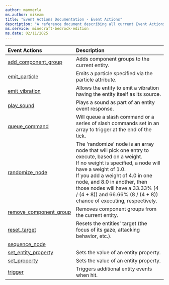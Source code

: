```yaml
---
author: mammerla
ms.author: mikeam
title: "Event Actions Documentation - Event Actions"
description: "A reference document describing all current Event Actions"
ms.service: minecraft-bedrock-edition
ms.date: 02/11/2025 
---
```


| Event Actions | Description |
|:-----|:----------|
| [add_component_group](EventActions/add_component_group.md)| Adds component groups to the current entity. |
| [emit_particle](EventActions/emit_particle.md)| Emits a particle specified via the particle attribute. |
| [emit_vibration](EventActions/emit_vibration.md)| Allows the entity to emit a vibration having the entity itself as its source. |
| [play_sound](EventActions/play_sound.md)| Plays a sound as part of an entity event response. |
| [queue_command](EventActions/queue_command.md)| Will queue a slash command or a series of slash commands set in an array to trigger at the end of the tick. |
| [randomize_node](EventActions/randomize_node.md)| The 'randomize' node is an array node that will pick one entry to execute, based on a weight. <br>		If no weight is specified, a node will have a weight of 1.0. <br>		If you add a weight of 4.0 in one node, and 8.0 in another, then those nodes will have a 33.33% (4 / (4 + 8)) and 66.66% (8 / (4 + 8)) chance of executing, respectively. |
| [remove_component_group](EventActions/remove_component_group.md)| Removes component groups from the current entity. |
| [reset_target](EventActions/reset_target.md)| Resets the entities' target (the focus of its gaze, attacking behavior, etc.). |
| [sequence_node](EventActions/sequence_node.md)|  |
| [set_entity_property](EventActions/set_entity_property.md)| Sets the value of an entity property. |
| [set_property](EventActions/set_property.md)| Sets the value of an entity property. |
| [trigger](EventActions/trigger.md)| Triggers additional entity events when hit. |